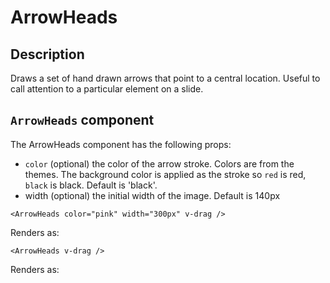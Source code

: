 # ArrowHeads

## Description

Draws a set of hand drawn arrows that point to a central location. Useful to call attention to a particular element on a slide.

## `ArrowHeads` component

The ArrowHeads component has the following props:

- `color` (optional) the color of the arrow stroke. Colors are from the themes. The background color is applied as the stroke so `red` is red, `black` is black. Default is 'black'.
- width (optional) the initial width of the image. Default is 140px

```vue
<ArrowHeads color="pink" width="300px" v-drag />
```

Renders as:

<ArrowHeads color='pink' width="300px"/>

```vue
<ArrowHeads v-drag />
```

Renders as:

<ArrowHeads />
